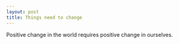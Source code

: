 ```yaml
---
layout: post
title: Things need to change
---
```


Positive change in the world requires positive change in ourselves.
